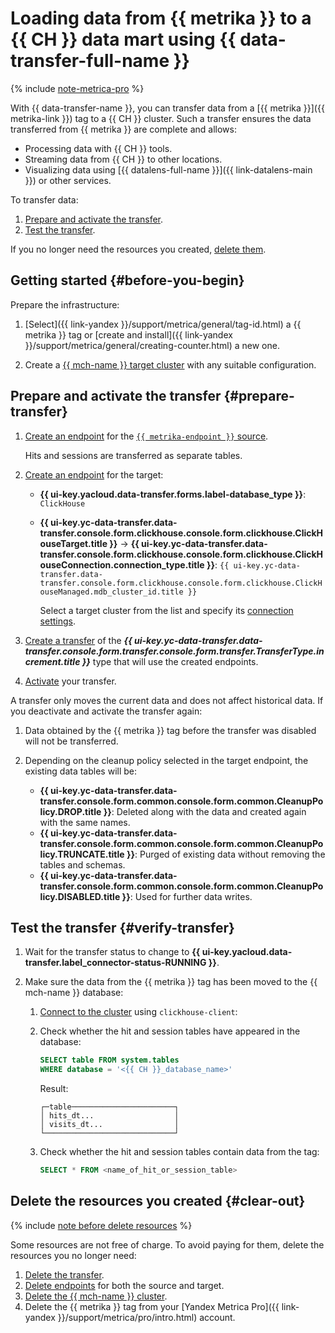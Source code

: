 
# Loading data from {{ metrika }} to a {{ CH }} data mart using {{ data-transfer-full-name }}


{% include [note-metrica-pro](../../_includes/data-transfer/note-metrica-pro.md) %}

With {{ data-transfer-name }}, you can transfer data from a [{{ metrika }}]({{ metrika-link }}) tag to a {{ CH }} cluster. Such a transfer ensures the data transferred from {{ metrika }} are complete and allows:

* Processing data with {{ CH }} tools.
* Streaming data from {{ CH }} to other locations.
* Visualizing data using [{{ datalens-full-name }}]({{ link-datalens-main }}) or other services.

To transfer data:

1. [Prepare and activate the transfer](#prepare-transfer).
1. [Test the transfer](#verify-transfer).

If you no longer need the resources you created, [delete them](#clear-out).

## Getting started {#before-you-begin}

Prepare the infrastructure:

1. [Select]({{ link-yandex }}/support/metrica/general/tag-id.html) a {{ metrika }} tag or [create and install]({{ link-yandex }}/support/metrica/general/creating-counter.html) a new one.

1. Create a [{{ mch-name }} target cluster](../../managed-clickhouse/operations/cluster-create.md) with any suitable configuration.

## Prepare and activate the transfer {#prepare-transfer}

1. [Create an endpoint](../../data-transfer/operations/endpoint/index.md#create) for the [`{{ metrika-endpoint }}` source](../../data-transfer/operations/endpoint/source/metrika.md).

   Hits and sessions are transferred as separate tables.

1. [Create an endpoint](../../data-transfer/operations/endpoint/index.md#create) for the target:

   * **{{ ui-key.yacloud.data-transfer.forms.label-database_type }}**: `ClickHouse`
   * **{{ ui-key.yc-data-transfer.data-transfer.console.form.clickhouse.console.form.clickhouse.ClickHouseTarget.title }}** → **{{ ui-key.yc-data-transfer.data-transfer.console.form.clickhouse.console.form.clickhouse.ClickHouseConnection.connection_type.title }}**: `{{ ui-key.yc-data-transfer.data-transfer.console.form.clickhouse.console.form.clickhouse.ClickHouseManaged.mdb_cluster_id.title }}`

      Select a target cluster from the list and specify its [connection settings](../../data-transfer/operations/endpoint/target/clickhouse.md).

1. [Create a transfer](../../data-transfer/operations/transfer.md#create) of the **_{{ ui-key.yc-data-transfer.data-transfer.console.form.transfer.console.form.transfer.TransferType.increment.title }}_** type that will use the created endpoints.
1. [Activate](../../data-transfer/operations/transfer.md#activate) your transfer.

A transfer only moves the current data and does not affect historical data. If you deactivate and activate the transfer again:

1. Data obtained by the {{ metrika }} tag before the transfer was disabled will not be transferred.
1. Depending on the cleanup policy selected in the target endpoint, the existing data tables will be:

   * **{{ ui-key.yc-data-transfer.data-transfer.console.form.common.console.form.common.CleanupPolicy.DROP.title }}**: Deleted along with the data and created again with the same names.
   * **{{ ui-key.yc-data-transfer.data-transfer.console.form.common.console.form.common.CleanupPolicy.TRUNCATE.title }}**: Purged of existing data without removing the tables and schemas.
   * **{{ ui-key.yc-data-transfer.data-transfer.console.form.common.console.form.common.CleanupPolicy.DISABLED.title }}**: Used for further data writes.

## Test the transfer {#verify-transfer}

1. Wait for the transfer status to change to **{{ ui-key.yacloud.data-transfer.label_connector-status-RUNNING }}**.

1. Make sure the data from the {{ metrika }} tag has been moved to the {{ mch-name }} database:

   1. [Connect to the cluster](../../managed-clickhouse/operations/connect/clients.md#clickhouse-client) using `clickhouse-client`:

   1. Check whether the hit and session tables have appeared in the database:

      ```sql
      SELECT table FROM system.tables
      WHERE database = '<{{ CH }}_database_name>'
      ```

      Result:

      ```text
      ┌─table───────────────────────┐
      │ hits_dt...                  │
      │ visits_dt...                │
      └─────────────────────────────┘
      ```

   1. Check whether the hit and session tables contain data from the tag:

      ```sql
      SELECT * FROM <name_of_hit_or_session_table>
      ```

## Delete the resources you created {#clear-out}

{% include [note before delete resources](../../_includes/mdb/note-before-delete-resources.md) %}

Some resources are not free of charge. To avoid paying for them, delete the resources you no longer need:

1. [Delete the transfer](../../data-transfer/operations/transfer.md#delete-transfer).
1. [Delete endpoints](../../data-transfer/operations/endpoint/index.md#delete) for both the source and target.
1. [Delete the {{ mch-name }} cluster](../../managed-clickhouse/operations/cluster-delete.md).
1. Delete the {{ metrika }} tag from your [Yandex Metrica Pro]({{ link-yandex }}/support/metrica/pro/intro.html) account.
